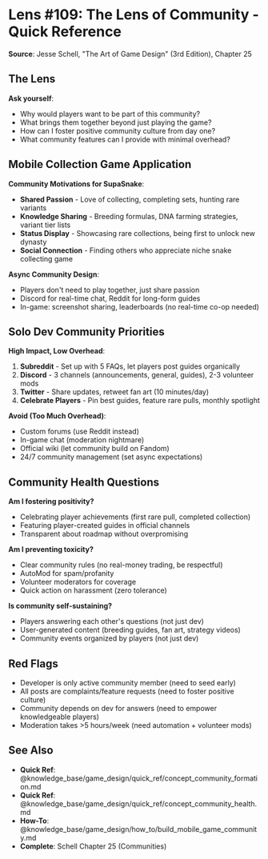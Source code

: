 # Lens #109: The Lens of Community - Quick Reference

**Source**: Jesse Schell, "The Art of Game Design" (3rd Edition), Chapter 25

## The Lens

**Ask yourself**:
- Why would players want to be part of this community?
- What brings them together beyond just playing the game?
- How can I foster positive community culture from day one?
- What community features can I provide with minimal overhead?

## Mobile Collection Game Application

**Community Motivations for SupaSnake**:
- **Shared Passion** - Love of collecting, completing sets, hunting rare variants
- **Knowledge Sharing** - Breeding formulas, DNA farming strategies, variant tier lists
- **Status Display** - Showcasing rare collections, being first to unlock new dynasty
- **Social Connection** - Finding others who appreciate niche snake collecting game

**Async Community Design**:
- Players don't need to play together, just share passion
- Discord for real-time chat, Reddit for long-form guides
- In-game: screenshot sharing, leaderboards (no real-time co-op needed)

## Solo Dev Community Priorities

**High Impact, Low Overhead**:
1. **Subreddit** - Set up with 5 FAQs, let players post guides organically
2. **Discord** - 3 channels (announcements, general, guides), 2-3 volunteer mods
3. **Twitter** - Share updates, retweet fan art (10 minutes/day)
4. **Celebrate Players** - Pin best guides, feature rare pulls, monthly spotlight

**Avoid (Too Much Overhead)**:
- Custom forums (use Reddit instead)
- In-game chat (moderation nightmare)
- Official wiki (let community build on Fandom)
- 24/7 community management (set async expectations)

## Community Health Questions

**Am I fostering positivity?**
- Celebrating player achievements (first rare pull, completed collection)
- Featuring player-created guides in official channels
- Transparent about roadmap without overpromising

**Am I preventing toxicity?**
- Clear community rules (no real-money trading, be respectful)
- AutoMod for spam/profanity
- Volunteer moderators for coverage
- Quick action on harassment (zero tolerance)

**Is community self-sustaining?**
- Players answering each other's questions (not just dev)
- User-generated content (breeding guides, fan art, strategy videos)
- Community events organized by players (not just dev)

## Red Flags

- Developer is only active community member (need to seed early)
- All posts are complaints/feature requests (need to foster positive culture)
- Community depends on dev for answers (need to empower knowledgeable players)
- Moderation takes >5 hours/week (need automation + volunteer mods)

## See Also

- **Quick Ref**: @knowledge_base/game_design/quick_ref/concept_community_formation.md
- **Quick Ref**: @knowledge_base/game_design/quick_ref/concept_community_health.md
- **How-To**: @knowledge_base/game_design/how_to/build_mobile_game_community.md
- **Complete**: Schell Chapter 25 (Communities)
